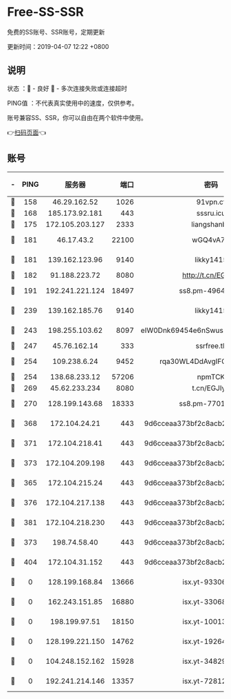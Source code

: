 # Free-SS-SSR

免费的SS账号、SSR账号，定期更新

更新时间：2019-04-07 12:22 +0800

## 说明

状态     ：🙂 - 良好 🙁 - 多次连接失败或连接超时

PING值   ：不代表真实使用中的速度，仅供参考。

账号兼容SS、SSR，你可以自由在两个软件中使用。

👉[扫码页面](https://liesauer.github.io/Free-SS-SSR/)👈

## 账号

|-|PING|服务器|端口|密码|加密方式|区域|
|:----:|:----:|:-----:|-----:|:----:|:----:|:----:|
|🙂|158|46.29.162.52|1026|91vpn.cf|rc4-md5|RU|
|🙂|168|185.173.92.181|443|sssru.icu|rc4-md5|RU|
|🙂|175|172.105.203.127|2333|liangshanbo|chacha20|JP|
|🙂|181|46.17.43.2|22100|wGQ4vA7D|aes-256-gcm|RU|
|🙂|181|139.162.123.96|9140|likky1415|aes-256-cfb|JP|
|🙂|182|91.188.223.72|8080|http://t.cn/EGJIyrl|rc4-md5|RU|
|🙂|191|192.241.221.124|18497|ss8.pm-49648678|aes-256-cfb|US|
|🙂|239|139.162.185.76|9140|likky1415|aes-256-cfb|DE|
|🙂|243|198.255.103.62|8097|eIW0Dnk69454e6nSwuspv9DmS201tQ0D|aes-256-cfb|US|
|🙂|247|45.76.162.14|333|ssrfree.tk|rc4|SG|
|🙂|254|109.238.6.24|9452|rqa30WL4DdAvgIFG6Fs3znzTa|aes-256-cfb|FR|
|🙂|254|138.68.233.12|57206|npmTCK|rc4-md5|US|
|🙂|269|45.62.233.234|8080|t.cn/EGJIyrl|rc4-md5|CA|
|🙂|270|128.199.143.68|18333|ss8.pm-77013643|aes-256-cfb|SG|
|🙂|368|172.104.24.21|443|9d6cceaa373bf2c8acb22e60b6a58be6|aes-256-cfb|US|
|🙂|371|172.104.218.41|443|9d6cceaa373bf2c8acb22e60b6a58be6|aes-256-cfb|US|
|🙂|373|172.104.209.198|443|9d6cceaa373bf2c8acb22e60b6a58be6|aes-256-cfb|US|
|🙂|365|172.104.215.24|443|9d6cceaa373bf2c8acb22e60b6a58be6|aes-256-cfb|US|
|🙂|376|172.104.217.138|443|9d6cceaa373bf2c8acb22e60b6a58be6|aes-256-cfb|US|
|🙂|381|172.104.218.230|443|9d6cceaa373bf2c8acb22e60b6a58be6|aes-256-cfb|US|
|🙁|373|198.74.58.40|443|9d6cceaa373bf2c8acb22e60b6a58be6|aes-256-cfb|US|
|🙁|404|172.104.31.152|443|9d6cceaa373bf2c8acb22e60b6a58be6|aes-256-cfb|US|
|🙁|0|128.199.168.84|13666|isx.yt-93306420|aes-256-cfb|SG|
|🙁|0|162.243.151.85|16880|isx.yt-33068394|aes-256-cfb|US|
|🙁|0|198.199.97.51|18150|isx.yt-10013896|aes-256-cfb|US|
|🙁|0|128.199.221.150|14762|isx.yt-19264060|aes-256-cfb|SG|
|🙁|0|104.248.152.162|15928|isx.yt-34829163|aes-256-cfb|SG|
|🙁|0|192.241.214.146|13357|isx.yt-72812401|aes-256-cfb|US|
